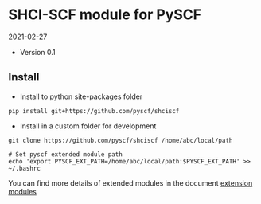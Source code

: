 SHCI-SCF module for PySCF
=========================

2021-02-27

* Version 0.1

Install
-------
* Install to python site-packages folder
```
pip install git+https://github.com/pyscf/shciscf
```

* Install in a custom folder for development
```
git clone https://github.com/pyscf/shciscf /home/abc/local/path

# Set pyscf extended module path
echo 'export PYSCF_EXT_PATH=/home/abc/local/path:$PYSCF_EXT_PATH' >> ~/.bashrc
```

You can find more details of extended modules in the document
[extension modules](http://pyscf.org/pyscf/install.html#extension-modules)
